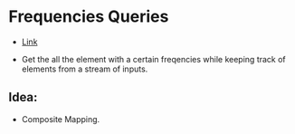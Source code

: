 # Frequencies Queries

* [Link](https://www.hackerrank.com/challenges/frequency-queries/problem?h_l=interview&playlist_slugs%5B%5D=interview-preparation-kit&playlist_slugs%5B%5D=dictionaries-hashmaps)

* Get the all the element with a certain freqencies while keeping track of elements from a stream of inputs. 

## Idea:

* Composite Mapping.